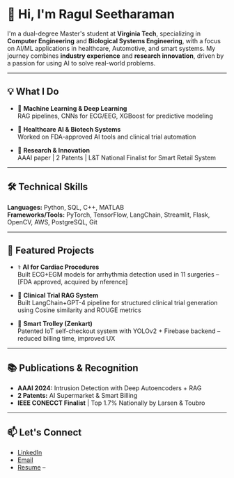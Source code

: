 # 👋 Hi, I'm Ragul Seetharaman

I'm a dual-degree Master's student at **Virginia Tech**, specializing in **Computer Engineering** and **Biological Systems Engineering**, with a focus on AI/ML applications in healthcare, Automotive, and smart systems. My journey combines **industry experience** and **research innovation**, driven by a passion for using AI to solve real-world problems.

---

## 💡 What I Do

- 🧠 **Machine Learning & Deep Learning**  
  RAG pipelines, CNNs for ECG/EEG, XGBoost for predictive modeling

- 🧪 **Healthcare AI & Biotech Systems**  
  Worked on FDA-approved AI tools and clinical trial automation

- 🔬 **Research & Innovation**  
  AAAI paper | 2 Patents | L&T National Finalist for Smart Retail System

---

## 🛠 Technical Skills

**Languages:** Python, SQL, C++, MATLAB  
**Frameworks/Tools:** PyTorch, TensorFlow, LangChain, Streamlit, Flask, OpenCV, AWS, PostgreSQL, Git

---

## 🚀 Featured Projects

- ⚕️ **AI for Cardiac Procedures**  
  Built ECG+EGM models for arrhythmia detection used in 11 surgeries – [FDA approved, acquired by nference]

- 🧬 **Clinical Trial RAG System**  
  Built LangChain+GPT-4 pipeline for structured clinical trial generation using Cosine similarity and ROUGE metrics

- 🛒 **Smart Trolley (Zenkart)**  
  Patented IoT self-checkout system with YOLOv2 + Firebase backend – reduced billing time, improved UX

---

## 📚 Publications & Recognition

- **AAAI 2024:** Intrusion Detection with Deep Autoencoders + RAG  
- **2 Patents:** AI Supermarket & Smart Billing  
- **IEEE CONECCT Finalist** | Top 1.7% Nationally by Larsen & Toubro  

---

## 📫 Let's Connect

- [LinkedIn](https://www.linkedin.com/in/ragul-seetharaman/)
- [Email](mailto:ragul.seeth@gmail.com)
- [Resume](#) – 

